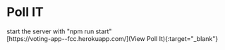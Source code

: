<h1>Poll IT</h1>
<div>
  start the server with "npm run start"
</div>
[https://voting-app--fcc.herokuapp.com/](View Poll It){:target="_blank"}
